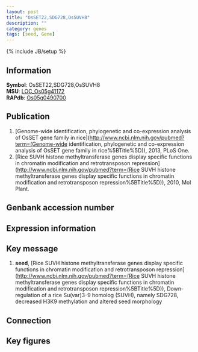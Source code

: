 ```yaml
---
layout: post
title: "OsSET22,SDG728,OsSUVH8"
description: ""
category: genes
tags: [seed, Gene]
---
```

{% include JB/setup %}

## Information
__Symbol__: OsSET22,SDG728,OsSUVH8  
__MSU__: [LOC_Os05g41172](http://rice.plantbiology.msu.edu/cgi-bin/ORF_infopage.cgi?orf=LOC_Os05g41172)  
__RAPdb__: [Os05g0490700](http://rapdb.dna.affrc.go.jp/viewer/gbrowse_details/irgsp1?name=Os05g0490700)  

## Publication
1. [Genome-wide identification, phylogenetic and co-expression analysis of OsSET gene family in rice](http://www.ncbi.nlm.nih.gov/pubmed?term=(Genome-wide identification, phylogenetic and co-expression analysis of OsSET gene family in rice%5BTitle%5D)), 2013, PLoS One.
2. [Rice SUVH histone methyltransferase genes display specific functions in chromatin modification and retrotransposon repression](http://www.ncbi.nlm.nih.gov/pubmed?term=(Rice SUVH histone methyltransferase genes display specific functions in chromatin modification and retrotransposon repression%5BTitle%5D)), 2010, Mol Plant.

## Genbank accession number

## Expression information

## Key message
1. __seed__, [Rice SUVH histone methyltransferase genes display specific functions in chromatin modification and retrotransposon repression](http://www.ncbi.nlm.nih.gov/pubmed?term=(Rice SUVH histone methyltransferase genes display specific functions in chromatin modification and retrotransposon repression%5BTitle%5D)),  Down-regulation of a rice Su(var)3-9 homolog (SUVH), namely SDG728, decreased H3K9 methylation and altered seed morphology

## Connection

## Key figures


